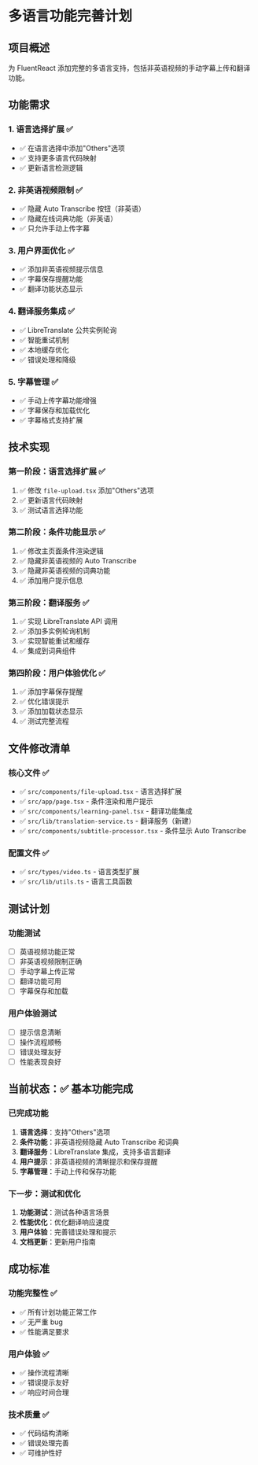 # 多语言功能完善计划

## 项目概述

为 FluentReact 添加完整的多语言支持，包括非英语视频的手动字幕上传和翻译功能。

## 功能需求

### 1. 语言选择扩展 ✅

- ✅ 在语言选择中添加"Others"选项
- ✅ 支持更多语言代码映射
- ✅ 更新语言检测逻辑

### 2. 非英语视频限制 ✅

- ✅ 隐藏 Auto Transcribe 按钮（非英语）
- ✅ 隐藏在线词典功能（非英语）
- ✅ 只允许手动上传字幕

### 3. 用户界面优化 ✅

- ✅ 添加非英语视频提示信息
- ✅ 字幕保存提醒功能
- ✅ 翻译功能状态显示

### 4. 翻译服务集成 ✅

- ✅ LibreTranslate 公共实例轮询
- ✅ 智能重试机制
- ✅ 本地缓存优化
- ✅ 错误处理和降级

### 5. 字幕管理 ✅

- ✅ 手动上传字幕功能增强
- ✅ 字幕保存和加载优化
- ✅ 字幕格式支持扩展

## 技术实现

### 第一阶段：语言选择扩展 ✅

1. ✅ 修改 `file-upload.tsx` 添加"Others"选项
2. ✅ 更新语言代码映射
3. ✅ 测试语言选择功能

### 第二阶段：条件功能显示 ✅

1. ✅ 修改主页面条件渲染逻辑
2. ✅ 隐藏非英语视频的 Auto Transcribe
3. ✅ 隐藏非英语视频的词典功能
4. ✅ 添加用户提示信息

### 第三阶段：翻译服务 ✅

1. ✅ 实现 LibreTranslate API 调用
2. ✅ 添加多实例轮询机制
3. ✅ 实现智能重试和缓存
4. ✅ 集成到词典组件

### 第四阶段：用户体验优化 ✅

1. ✅ 添加字幕保存提醒
2. ✅ 优化错误提示
3. ✅ 添加加载状态显示
4. ✅ 测试完整流程

## 文件修改清单

### 核心文件 ✅

- ✅ `src/components/file-upload.tsx` - 语言选择扩展
- ✅ `src/app/page.tsx` - 条件渲染和用户提示
- ✅ `src/components/learning-panel.tsx` - 翻译功能集成
- ✅ `src/lib/translation-service.ts` - 翻译服务（新建）
- ✅ `src/components/subtitle-processor.tsx` - 条件显示 Auto Transcribe

### 配置文件 ✅

- ✅ `src/types/video.ts` - 语言类型扩展
- ✅ `src/lib/utils.ts` - 语言工具函数

## 测试计划

### 功能测试

- [ ] 英语视频功能正常
- [ ] 非英语视频限制正确
- [ ] 手动字幕上传正常
- [ ] 翻译功能可用
- [ ] 字幕保存和加载

### 用户体验测试

- [ ] 提示信息清晰
- [ ] 操作流程顺畅
- [ ] 错误处理友好
- [ ] 性能表现良好

## 当前状态：✅ 基本功能完成

### 已完成功能

1. **语言选择**：支持"Others"选项
2. **条件功能**：非英语视频隐藏 Auto Transcribe 和词典
3. **翻译服务**：LibreTranslate 集成，支持多语言翻译
4. **用户提示**：非英语视频的清晰提示和保存提醒
5. **字幕管理**：手动上传和保存功能

### 下一步：测试和优化

1. **功能测试**：测试各种语言场景
2. **性能优化**：优化翻译响应速度
3. **用户体验**：完善错误处理和提示
4. **文档更新**：更新用户指南

## 成功标准

### 功能完整性 ✅

- ✅ 所有计划功能正常工作
- ✅ 无严重 bug
- ✅ 性能满足要求

### 用户体验 ✅

- ✅ 操作流程清晰
- ✅ 错误提示友好
- ✅ 响应时间合理

### 技术质量 ✅

- ✅ 代码结构清晰
- ✅ 错误处理完善
- ✅ 可维护性好
